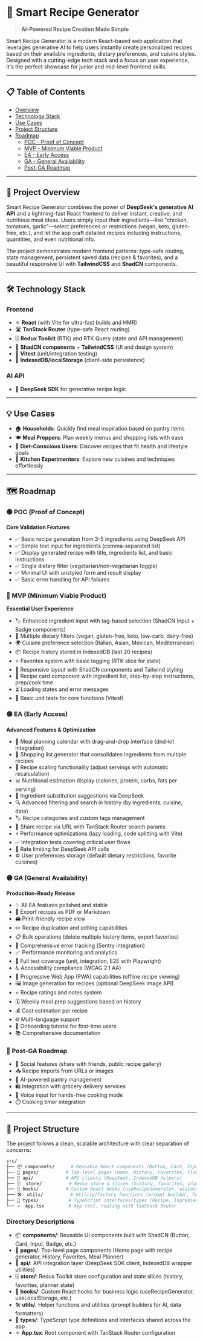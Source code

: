 # 🍳 Smart Recipe Generator

> **AI-Powered Recipe Creation Made Simple**

Smart Recipe Generator is a modern React-based web application that leverages generative AI to help users instantly create personalized recipes based on their available ingredients, dietary preferences, and cuisine styles. Designed with a cutting-edge tech stack and a focus on user experience, it's the perfect showcase for junior and mid-level frontend skills.

---

## 📋 Table of Contents

-   [Overview](#-project-overview)
-   [Technology Stack](#-technology-stack)
-   [Use Cases](#-use-cases)
-   [Project Structure](#-project-structure)
-   [Roadmap](#-roadmap)
    -   [POC - Proof of Concept](#poc-proof-of-concept)
    -   [MVP - Minimum Viable Product](#mvp-minimum-viable-product)
    -   [EA - Early Access](#ea-early-access)
    -   [GA - General Availability](#ga-general-availability)
    -   [Post-GA Roadmap](#post-ga-roadmap)

---

## 🎯 Project Overview

Smart Recipe Generator combines the power of **DeepSeek's generative AI API** and a lightning-fast React frontend to deliver instant, creative, and nutritious meal ideas. Users simply input their ingredients—like "chicken, tomatoes, garlic"—select preferences or restrictions (vegan, keto, gluten-free, etc.), and let the app craft detailed recipes including instructions, quantities, and even nutritional info.

The project demonstrates modern frontend patterns: type-safe routing, state management, persistent saved data (recipes & favorites), and a beautiful responsive UI with **TailwindCSS** and **ShadCN** components.

---

## 🛠 Technology Stack

### Frontend

-   ⚛️ **React** (with Vite for ultra-fast builds and HMR)
-   🛣️ **TanStack Router** (type-safe React routing)
-   🗄️ **Redux Toolkit** (RTK) and RTK Query (state and API management)
-   🎨 **ShadCN components** + **TailwindCSS** (UI and design system)
-   🧪 **Vitest** (unit/integration testing)
-   💾 **IndexedDB/localStorage** (client-side persistence)

### AI API

-   🤖 **DeepSeek SDK** for generative recipe logic

---

## 💡 Use Cases

-   🏠 **Households**: Quickly find meal inspiration based on pantry items
-   🍽️ **Meal Preppers**: Plan weekly menus and shopping lists with ease
-   🥗 **Diet-Conscious Users**: Discover recipes that fit health and lifestyle goals
-   🔬 **Kitchen Experimenters**: Explore new cuisines and techniques effortlessly

---

## 🗺️ Roadmap

### 🟢 POC (Proof of Concept)

**Core Validation Features**

-   ✅ Basic recipe generation from 3-5 ingredients using DeepSeek API
-   ✅ Simple text input for ingredients (comma-separated list)
-   ✅ Display generated recipe with title, ingredients list, and basic instructions
-   ✅ Single dietary filter (vegetarian/non-vegetarian toggle)
-   ✅ Minimal UI with unstyled form and result display
-   ✅ Basic error handling for API failures

### 🔵 MVP (Minimum Viable Product)

**Essential User Experience**

-   🏷️ Enhanced ingredient input with tag-based selection (ShadCN Input + Badge components)
-   🥘 Multiple dietary filters (vegan, gluten-free, keto, low-carb, dairy-free)
-   🌍 Cuisine preference selection (Italian, Asian, Mexican, Mediterranean)
-   📦 Recipe history stored in IndexedDB (last 20 recipes)
-   ⭐ Favorites system with basic tagging (RTK slice for state)
-   📱 Responsive layout with ShadCN components and Tailwind styling
-   🍳 Recipe card component with ingredient list, step-by-step instructions, prep/cook time
-   ⏳ Loading states and error messages
-   🧪 Basic unit tests for core functions (Vitest)

### 🟡 EA (Early Access)

**Advanced Features & Optimization**

-   📅 Meal planning calendar with drag-and-drop interface (dnd-kit integration)
-   🛒 Shopping list generator that consolidates ingredients from multiple recipes
-   🔄 Recipe scaling functionality (adjust servings with automatic recalculation)
-   📊 Nutritional estimation display (calories, protein, carbs, fats per serving)
-   🔁 Ingredient substitution suggestions via DeepSeek
-   🔍 Advanced filtering and search in history (by ingredients, cuisine, date)
-   🏷️ Recipe categories and custom tags management
-   🔗 Share recipe via URL with TanStack Router search params
-   ⚡ Performance optimizations (lazy loading, code splitting with Vite)
-   ✅ Integration tests covering critical user flows
-   🚦 Rate limiting for DeepSeek API calls
-   ⚙️ User preferences storage (default dietary restrictions, favorite cuisines)

### 🟣 GA (General Availability)

**Production-Ready Release**

-   ✨ All EA features polished and stable
-   📄 Export recipes as PDF or Markdown
-   🖨️ Print-friendly recipe view
-   ✏️ Recipe duplication and editing capabilities
-   📋 Bulk operations (delete multiple history items, export favorites)
-   🐛 Comprehensive error tracking (Sentry integration)
-   📈 Performance monitoring and analytics
-   🧪 Full test coverage (unit, integration, E2E with Playwright)
-   ♿ Accessibility compliance (WCAG 2.1 AA)
-   📲 Progressive Web App (PWA) capabilities (offline recipe viewing)
-   🖼️ Image generation for recipes (optional DeepSeek image API)
-   ⭐ Recipe ratings and notes system
-   🗓️ Weekly meal prep suggestions based on history
-   💰 Cost estimation per recipe
-   🌐 Multi-language support
-   👋 Onboarding tutorial for first-time users
-   📚 Comprehensive documentation

### 🔮 Post-GA Roadmap

-   👥 Social features (share with friends, public recipe gallery)
-   📥 Recipe imports from URLs or images
-   🤖 AI-powered pantry management
-   🛍️ Integration with grocery delivery services
-   🎤 Voice input for hands-free cooking mode
-   ⏱️ Cooking timer integration

---

## 📁 Project Structure

The project follows a clean, scalable architecture with clear separation of concerns:

```bash
src/
├── 📦 components/      # Reusable React components (Button, Card, Input, etc.)
├── 📄 pages/          # Top-level pages (Home, History, Favorites, Planner)
├── 🔌 api/            # API clients (DeepSeek, IndexedDB helpers)
├── 🗄️  store/          # Redux store & slices (history, favorites, planner)
├── 🎣 hooks/          # Custom React hooks (useRecipeGenerator, useLocalStorage)
├── 🛠️  utils/          # Utility/factory functions (prompt builder, formatters)
├── 📝 types/           # TypeScript interfaces/types (Recipe, Ingredient, etc.)
└── ⚛️  App.tsx         # App root, routing with TanStack Router
```

### Directory Descriptions

-   📦 **components/**: Reusable UI components built with ShadCN (Button, Card, Input, Badge, etc.)
-   📄 **pages/**: Top-level page components (Home page with recipe generator, History, Favorites, Meal Planner)
-   🔌 **api/**: API integration layer (DeepSeek SDK client, IndexedDB wrapper utilities)
-   🗄️ **store/**: Redux Toolkit store configuration and state slices (history, favorites, planner state)
-   🎣 **hooks/**: Custom React hooks for business logic (useRecipeGenerator, useLocalStorage, etc.)
-   🛠️ **utils/**: Helper functions and utilities (prompt builders for AI, data formatters)
-   📝 **types/**: TypeScript type definitions and interfaces shared across the app
-   ⚛️ **App.tsx**: Root component with TanStack Router configuration
